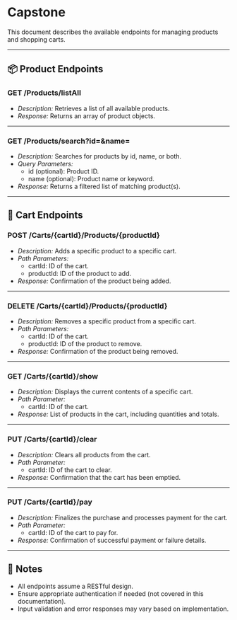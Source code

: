 # Capstone

This document describes the available endpoints for managing products and shopping carts.

---

## 📦 Product Endpoints

### GET /Products/listAll

- *Description:* Retrieves a list of all available products.
- *Response:* Returns an array of product objects.

---

### GET /Products/search?id=&name=

- *Description:* Searches for products by id, name, or both.
- *Query Parameters:*
  - id (optional): Product ID.
  - name (optional): Product name or keyword.
- *Response:* Returns a filtered list of matching product(s).

---

## 🛒 Cart Endpoints

### POST /Carts/{cartId}/Products/{productId}

- *Description:* Adds a specific product to a specific cart.
- *Path Parameters:*
  - cartId: ID of the cart.
  - productId: ID of the product to add.
- *Response:* Confirmation of the product being added.

---

### DELETE /Carts/{cartId}/Products/{productId}

- *Description:* Removes a specific product from a specific cart.
- *Path Parameters:*
  - cartId: ID of the cart.
  - productId: ID of the product to remove.
- *Response:* Confirmation of the product being removed.

---

### GET /Carts/{cartId}/show

- *Description:* Displays the current contents of a specific cart.
- *Path Parameter:*
  - cartId: ID of the cart.
- *Response:* List of products in the cart, including quantities and totals.

---

### PUT /Carts/{cartId}/clear

- *Description:* Clears all products from the cart.
- *Path Parameter:*
  - cartId: ID of the cart to clear.
- *Response:* Confirmation that the cart has been emptied.

---

### PUT /Carts/{cartId}/pay

- *Description:* Finalizes the purchase and processes payment for the cart.
- *Path Parameter:*
  - cartId: ID of the cart to pay for.
- *Response:* Confirmation of successful payment or failure details.

---

## 📘 Notes

- All endpoints assume a RESTful design.
- Ensure appropriate authentication if needed (not covered in this documentation).
- Input validation and error responses may vary based on implementation.
